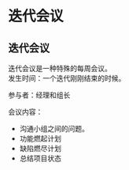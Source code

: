 # 迭代会议

## 迭代会议

迭代会议是一种特殊的每周会议。  
发生时间：一个迭代刚刚结束的时候。

参与者：经理和组长

会议内容：

- 沟通小组之间的问题。
- 功能燃起计划
- 缺陷燃尽计划
- 总结项目状态
